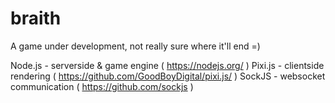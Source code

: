 # braith

A game under development, not really sure where it'll end =)

Node.js - serverside & game engine ( https://nodejs.org/ )
Pixi.js - clientside rendering ( https://github.com/GoodBoyDigital/pixi.js/ )
SockJS - websocket communication ( https://github.com/sockjs )

